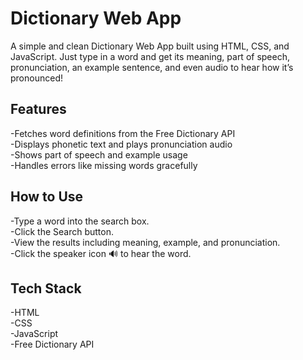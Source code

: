 # Dictionary Web App

A simple and clean Dictionary Web App built using HTML, CSS, and JavaScript. Just type in a word and get its meaning, part of speech, pronunciation, an example sentence, and even audio to hear how it’s pronounced!<br>

## Features<br>

-Fetches word definitions from the Free Dictionary API<br>
-Displays phonetic text and plays pronunciation audio<br>
-Shows part of speech and example usage<br>
-Handles errors like missing words gracefully<br>

## How to Use<br>

-Type a word into the search box.<br>
-Click the Search button.<br>
-View the results including meaning, example, and pronunciation.<br>
-Click the speaker icon 🔊 to hear the word.<br>

## Tech Stack<br>

-HTML<br>
-CSS<br>
-JavaScript<br>
-Free Dictionary API<br>
